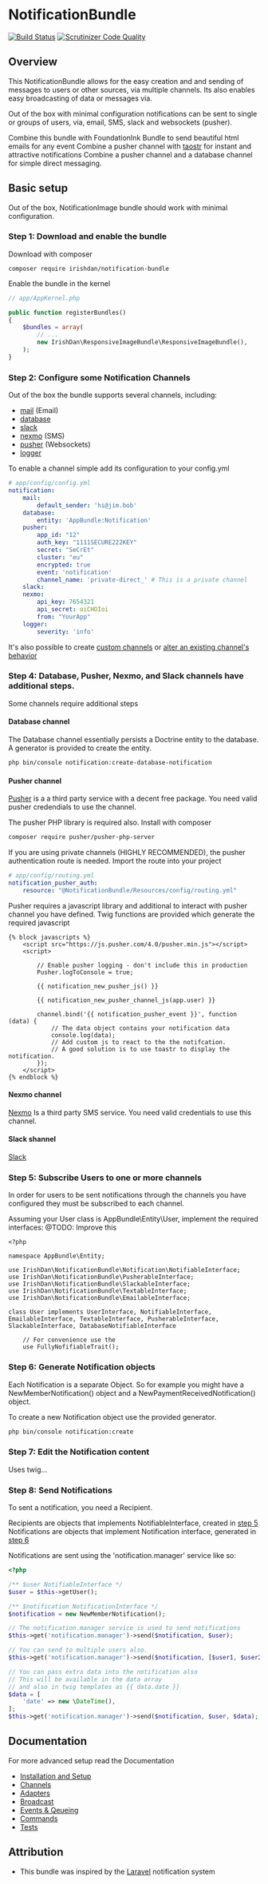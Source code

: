 # NotificationBundle

[![Build Status](https://travis-ci.org/irishdan/NotificationBundle.svg?branch=master)](https://travis-ci.org/irishdan/NotificationBundle)
[![Scrutinizer Code Quality](https://scrutinizer-ci.com/g/irishdan/NotificationBundle/badges/quality-score.png?b=master)](https://scrutinizer-ci.com/g/irishdan/NotificationBundle/?branch=master)

## Overview

This NotificationBundle allows for the easy creation and and sending of messages to users or other sources, via multiple channels.
Its also enables easy broadcasting of data or messages via.

Out of the box with minimal configuration notifications can be sent to single or groups of users,
via, email, SMS, slack and websockets (pusher).

Combine this bundle with FoundationInk Bundle to send beautiful html emails for any event
Combine a pusher channel with [taostr](https://codeseven.github.io/toastr/) for instant and attractive notifications
Combine a pusher channel and a database channel for simple direct messaging.

## Basic setup

Out of the box, NotificationImage bundle should work with minimal configuration.

### Step 1: Download and enable the bundle

Download with composer
```
composer require irishdan/notification-bundle
```
Enable the bundle in the kernel
```php
// app/AppKernel.php

public function registerBundles()
{
    $bundles = array(
        // ...
        new IrishDan\ResponsiveImageBundle\ResponsiveImageBundle(),
    );
}
```
### Step 2: Configure some Notification Channels

Out of the box the bundle supports several channels, including:
- [mail](Resources/doc/channels.md#mail) (Email)
- [database](Resources/doc/channels.md#database)
- [slack](Resources/doc/channels.md#slack)
- [nexmo](Resources/doc/channels.md#nexmo) (SMS)
- [pusher](Resources/doc/channels.md#pusher) (Websockets)
- [logger](Resources/doc/channels.md#logger)

To enable a channel simple add its configuration to your config.yml

```yml
# app/config/config.yml
notification:
    mail:
        default_sender: 'hi@jim.bob'
    database:
        entity: 'AppBundle:Notification'
    pusher:
        app_id: "12"
        auth_key: "1111SECURE222KEY"
        secret: "SeCrEt"
        cluster: "eu"
        encrypted: true
        event: 'notification'
        channel_name: 'private-direct_' # This is a private channel
    slack:
    nexmo:
        api_key: 7654321
        api_secret: oiCHOIoi
        from: "YourApp"
    logger:
        severity: 'info'
```

It's also possible to create [custom channels](Resources/doc/channels.md) or [alter an existing channel's behavior](Resources/doc/channels.md)

### Step 4: Database, Pusher, Nexmo, and Slack channels have additional steps.

Some channels require additional steps

#### Database channel

The Database channel essentially persists a Doctrine entity to the database. 
A generator is provided to create the entity.

```bash
php bin/console notification:create-database-notification 
```
#### Pusher channel
[Pusher](https://pusher.com/) is a a third party service with a decent free package. You need valid pusher credendials to use the channel.

The pusher PHP library is required also. Install with composer
```bash
composer require pusher/pusher-php-server

```
If you are using private channels (HIGHLY RECOMMENDED), the pusher authentication route is needed.
Import the route into your project

```yml
# app/config/routing.yml
notification_pusher_auth:
    resource: "@NotificationBundle/Resources/config/routing.yml"

```
Pusher requires a javascript library and additional  to interact with pusher channel you have defined. 
Twig functions are provided which generate the required javascript

```twig
{% block javascripts %}
    <script src="https://js.pusher.com/4.0/pusher.min.js"></script>
    <script>
      
        // Enable pusher logging - don't include this in production
        Pusher.logToConsole = true;

        {{ notification_new_pusher_js() }}

        {{ notification_new_pusher_channel_js(app.user) }}

        channel.bind('{{ notification_pusher_event }}', function (data) {
            // The data object contains your notification data
            console.log(data);
            // Add custom js to react to the the notifcation.
            // A good solution is to use toastr to display the notification.
        });  
    </script>
{% endblock %}

```

#### Nexmo channel

[Nexmo](https://www.nexmo.com) Is a third party SMS service. You need valid credentials to use this channel.

#### Slack shannel

[Slack](https://slack.com) 

### Step 5: Subscribe Users to one or more channels

In order for users to be sent notifications through the channels you have configured they must be subscribed to each channel.

Assuming your User class is AppBundle\Entity\User, implement the required interfaces:
@TODO: Improve this

```
<?php

namespace AppBundle\Entity;

use IrishDan\NotificationBundle\Notification\NotifiableInterface;
use IrishDan\NotificationBundle\PusherableInterface;
use IrishDan\NotificationBundle\SlackableInterface;
use IrishDan\NotificationBundle\TextableInterface;
use IrishDan\NotificationBundle\EmailableInterface;

class User implements UserInterface, NotifiableInterface, EmailableInterface, TextableInterface, PusherableInterface, SlackableInterface, DatabaseNotifiableInterface

    // For convenience use the
    use FullyNofifiableTrait();

```

### Step 6: Generate Notification objects

Each Notification is a separate Object. 
So for example you might have a NewMemberNotification() object and a NewPaymentReceivedNotification() object.

To create a new Notification object use the provided generator.

```bash
php bin/console notification:create
```
### Step 7: Edit the Notification content

Uses twig...

### Step 8: Send Notifications

To sent a notification, you need a Recipient.

Recipients are objects that implements NotifiableInterface, created in [step 5]()
Notifications are objects that implement Notification interface, generated in [step 6]()

Notifications are sent using the 'notification.manager' service like so:

```php
<?php

/** $user NotifiableInterface */
$user = $this->getUser();

/** $notification NotificationInterface */
$notification = new NewMemberNotification();

// The notification.manager service is used to send notifications
$this->get('notification.manager')->send($notification, $user);

// You can send to multiple users also.
$this->get('notification.manager')->send($notification, [$user1, $user2]);

// You can pass extra data into the notification also
// This will be available in the data array
// and also in twig templates as {{ data.date }}
$data = [
    'date' => new \DateTime(),
];
$this->get('notification.manager')->send($notification, $user, $data);
```

## Documentation

For more advanced setup read the Documentation

- [Installation and Setup](Resources/doc/installation.md)
- [Channels](Resources/doc/channels.md)
- [Adapters](Resources/doc/adapters.md)
- [Broadcast](Resources/doc/broadcast.md)
- [Events & Qeueing](Resources/doc/events_queueing.md)
- [Commands](Resources/doc/commands.md)
- [Tests](Resources/doc/tests.md)
   
    
## Attribution

- This bundle was inspired by the [Laravel](https://laravel.com/) notification system